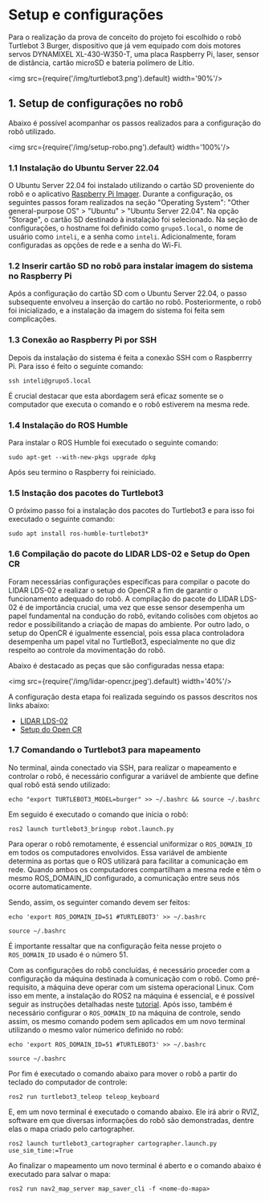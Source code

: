# Setup e configurações

Para o realização da prova de conceito do projeto foi escolhido o robô Turtlebot 3 Burger, dispositivo que já vem equipado com dois motores servos DYNAMIXEL XL-430-W350-T, uma placa Raspberry Pi, laser, sensor de distância, cartão microSD e bateria polímero de Lítio. 


<img src={require('/img/turtlebot3.png').default} width='90%'/>


## 1. Setup de configurações no robô

Abaixo é possível acompanhar os passos realizados para a configuração do robô utilizado.

<img src={require('/img/setup-robo.png').default} width='100%'/>


### 1.1 Instalação do Ubuntu Server 22.04

O Ubuntu Server 22.04 foi instalado utilizando o cartão SD proveniente do robô e o aplicativo [Raspberry Pi Imager](https://www.raspberrypi.com/software/). Durante a configuração, os seguintes passos foram realizados na seção "Operating System": "Other general-purpose OS" > "Ubuntu" > "Ubuntu Server 22.04". Na opção "Storage", o cartão SD destinado à instalação foi selecionado. Na seção de configurações, o hostname foi definido como `grupo5.local`, o nome de usuário como `inteli`, e a senha como `inteli`. Adicionalmente, foram configuradas as opções de rede e a senha do Wi-Fi.

### 1.2 Inserir cartão SD no robô para instalar imagem do sistema no Raspberry Pi

Após a configuração do cartão SD com o Ubuntu Server 22.04, o passo subsequente envolveu a inserção do cartão no robô. Posteriormente, o robô foi inicializado, e a instalação da imagem do sistema foi feita sem complicações.

### 1.3 Conexão ao Raspberry Pi por SSH

Depois da instalação do sistema é feita a conexão SSH com o Raspberrry Pi. Para isso é feito o seguinte comando:

```
ssh inteli@grupo5.local
```

É crucial destacar que esta abordagem será eficaz somente se o computador que executa o comando e o robô estiverem na mesma rede.


### 1.4 Instalação do ROS Humble

Para instalar o ROS Humble foi executado o seguinte comando:

```
sudo apt-get --with-new-pkgs upgrade dpkg
```

Após seu termino o Raspberry foi reiniciado.

### 1.5 Instação dos pacotes do Turtlebot3

O próximo passo foi a instalação dos pacotes do Turtlebot3 e para isso foi executado o seguinte comando:

```
sudo apt install ros-humble-turtlebot3*
```

### 1.6 Compilação do pacote do LIDAR LDS-02 e Setup do Open CR

Foram necessárias configurações específicas para compilar o pacote do LIDAR LDS-02 e realizar o setup do OpenCR a fim de garantir o funcionamento adequado do robô. A compilação do pacote do LIDAR LDS-02 é de importância crucial, uma vez que esse sensor desempenha um papel fundamental na condução do robô, evitando colisões com objetos ao redor e possibilitando a criação de mapas do ambiente. Por outro lado, o setup do OpenCR é igualmente essencial, pois essa placa controladora desempenha um papel vital no TurtleBot3, especialmente no que diz respeito ao controle da movimentação do robô.

Abaixo é destacado as peças que são configuradas nessa etapa:

<img src={require('/img/lidar-opencr.jpeg').default} width='40%'/>


A configuração desta etapa foi realizada seguindo os passos descritos nos links abaixo:

- [LIDAR LDS-02](https://rmnicola.github.io/m8-ec-encontros/sprint2/encontro4/turtlebot/#5-compilando-o-pacote-do-lidar-lds-02)
- [Setup do Open CR](https://rmnicola.github.io/m8-ec-encontros/sprint2/encontro4/turtlebot/#6-setup-do-opencr)

### 1.7 Comandando o Turtlebot3 para mapeamento 

No terminal, ainda conectado via SSH, para realizar o mapeamento e controlar o robô, é necessário configurar a variável de ambiente que define qual robô está sendo utilizado:
```
echo "export TURTLEBOT3_MODEL=burger" >> ~/.bashrc && source ~/.bashrc
```

Em seguido é executado o comando que inícia o robô:

```
ros2 launch turtlebot3_bringup robot.launch.py
```

Para operar o robô remotamente, é essencial uniformizar o `ROS_DOMAIN_ID` em todos os computadores envolvidos. Essa variável de ambiente determina as portas que o ROS utilizará para facilitar a comunicação em rede. Quando ambos os computadores compartilham a mesma rede e têm o mesmo ROS_DOMAIN_ID configurado, a comunicação entre seus nós ocorre automaticamente.

Sendo, assim, os seguinter comando devem ser feitos:

```
echo 'export ROS_DOMAIN_ID=51 #TURTLEBOT3' >> ~/.bashrc
```
```
source ~/.bashrc
```

É importante ressaltar que na configuração feita nesse projeto o `ROS_DOMAIN_ID` usado é o número 51.

Com as configurações do robô concluídas, é necessário proceder com a configuração da máquina destinada à comunicação com o robô. Como pré-requisito, a máquina deve operar com um sistema operacional Linux. Com isso em mente, a instalação do ROS2 na máquina é essencial, e é possível seguir as instruções detalhadas neste [tutorial](https://rmnicola.github.io/m8-ec-encontros/sprint1/encontro1/setup-ros). Após isso, também é necessário configurar o `ROS_DOMAIN_ID` na máquina de controle, sendo assim, os mesmo comando podem sem aplicados em um novo terminal utilizando o mesmo valor númerico definido no robô:

```
echo 'export ROS_DOMAIN_ID=51 #TURTLEBOT3' >> ~/.bashrc
```
```
source ~/.bashrc
```

Por fim é executado o comando abaixo para mover o robô a partir do teclado do computador de controle:

```
ros2 run turtlebot3_teleop teleop_keyboard
```

E, em um novo terminal é executado o comando abaixo. Ele irá abrir o RVIZ, software em que diversas informações do robô são demonstradas, dentre elas o mapa criado pelo cartographer.

```
ros2 launch turtlebot3_cartographer cartographer.launch.py use_sim_time:=True 
```

Ao finalizar o mapeamento um novo terminal é aberto e o comando abaixo é executado para salvar o mapa:

```
ros2 run nav2_map_server map_saver_cli -f <nome-do-mapa>
```